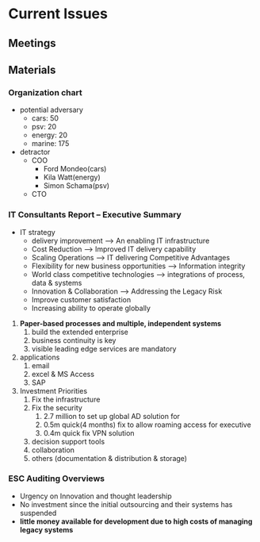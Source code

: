 # Current Issues

## Meetings

## Materials

### Organization chart

- potential adversary
  - cars: 50
  - psv: 20
  - energy: 20
  - marine: 175
- detractor
  - COO
    - Ford Mondeo(cars)
    - Kila Watt(energy)
    - Simon Schama(psv)
  - CTO

### IT Consultants Report – Executive Summary

- IT strategy
  - delivery improvement –> An enabling IT infrastructure
  - Cost Reduction –> Improved IT delivery capability
  - Scaling Operations –> IT delivering Competitive Advantages
  - Flexibility for new business opportunities –> Information integrity
  - World class competitive technologies –> integrations of process, data & systems
  - Innovation & Collaboration –> Addressing the Legacy Risk
  - Improve customer satisfaction
  - Increasing ability to operate globally

1. **Paper-based processes and multiple, independent systems**
   1. build the extended enterprise
   2. business continuity is key
   3. visible leading edge services are mandatory
2. applications
   1. email
   2. excel & MS Access
   3. SAP
3. Investment Priorities
   1. Fix the infrastructure
   2. Fix the security
      1. 2.7 million to set up global AD solution for
      2. 0.5m quick(4 months) fix to allow roaming access for executive 
      3. 0.4m quick fix VPN solution 
   3. decision support tools
   4. collaboration
   5. others (documentation & distribution & storage)

### ESC Auditing Overviews

- Urgency on Innovation and thought leadership
- No investment since the initial outsourcing and their systems has suspended  
- **little money available for development due to high costs of managing legacy systems**

